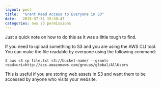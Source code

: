```yaml
---
layout: post
title:  "Grant Read Access to Everyone in S3"
date:   2015-07-31 15:30:47
categories: aws s3 permissions
---
```


Just a quick note on how to do this as it was a little tough to find.

If you need to upload something to S3 and you are using the AWS CLI tool. You can make the file readable by everyone using the following command:

```
$ aws s3 cp file.txt s3://bucket-name/ --grants read=uri=http://acs.amazonaws.com/groups/global/AllUsers
```

This is useful if you are storing web assets in S3 and want them to be accessed by anyone who visits your website.




